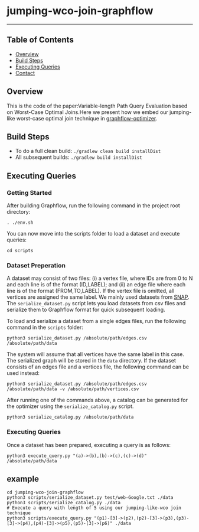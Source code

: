 # jumping-wco-join-graphflow
--------------------

Table of Contents
-----------------
  * [Overview](#Overview)
  * [Build Steps](#Build-Steps)
  * [Executing Queries](#Executing-Queries)
  * [Contact](#contact)

Overview
-----------------
This is the code of the paper:Variable-length Path Query Evaluation based on Worst-Case Optimal Joins.Here we present how we embed our jumping-like worst-case optimal join technique in [graphflow-optimizer](https://github.com/queryproc/optimizing-subgraph-queries-combining-binary-and-worst-case-optimal-joins?tab=readme-ov-file).

Build Steps
-----------------
* To do a full clean build: `./gradlew clean build installDist`
* All subsequent builds: `./gradlew build installDist`

Executing Queries
-----------------
### Getting Started
After building Graphflow, run the following command in the project root directory:
```
. ./env.sh
```
You can now move into the scripts folder to load a dataset and execute queries:
```
cd scripts
```

### Dataset Preperation
A dataset may consist of two files: (i) a vertex file, where IDs are from 0 to N and each line is of the format (ID,LABEL); and (ii) an edge file where each line is of the format (FROM,TO,LABEL). If the vertex file is omitted, all vertices are assigned the same label. We mainly used datasets from [SNAP](https://snap.stanford.edu/). The `serialize_dataset.py` script lets you load datasets from csv files and serialize them to Graphflow format for quick subsequent loading.

To load and serialize a dataset from a single edges files, run the following command in the `scripts` folder:
```
python3 serialize_dataset.py /absolute/path/edges.csv /absolute/path/data
```
The system will assume that all vertices have the same label in this case. The serialized graph will be stored in the `data` directory. If the dataset consists of an edges file and a vertices file, the following command can be used instead:
```
python3 serialize_dataset.py /absolute/path/edges.csv /absolute/path/data -v /absolute/path/vertices.csv
```
After running one of the commands above, a catalog can be generated for the optimizer using the `serialize_catalog.py` script.
```
python3 serialize_catalog.py /absolute/path/data  
```

### Executing Queries
Once a dataset has been prepared, executing a query is as follows:
```
python3 execute_query.py "(a)->(b),(b)->(c),(c)->(d)" /absolute/path/data
```
## example
```
cd jumping-wco-join-graphflow
python3 scripts/serialize_dataset.py test/web-Google.txt ./data
python3 scripts/serialize_catalog.py ./data
# Execute a query with length of 5 using our jumping-like-wco join technique
python3 scripts/execute_query.py "(p1)-[3]->(p2),(p2)-[3]->(p3),(p3)-[3]->(p4),(p4)-[3]->(p5),(p5)-[3]->(p6)" ./data 
```



